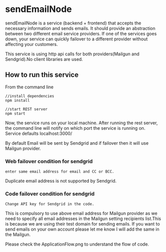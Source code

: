 # sendEmailNode
sendEmailNode is a service (backend + frontend) that accepts the necessary information and sends emails. It should provide an abstraction between two different email service providers. If one of the services goes down, your service can quickly failover to a different provider without affecting your customers.

This service is using http api calls for both providers(Mailgun and Sendgrid).No client libraries are used.

## How to run this service

From the command line

```cli
//install dependencies
npm install

//start REST server
npm start
```

Now, the service runs on your local machine. After running the rest server, the
command line will notify on which port the service is running on. Service
defaults localhost:3000/

By default Email will be sent by Sendgrid and if failover then it will use Mailgun provider.
### Web failover condition for sendgrid

```cli
enter same email address for email and CC or BCC.
```
Duplicate email address is not supported by Sendgrid.

### Code failover condition for sendgrid

```cli
Change API key for Sendgrid in the code.
```
This is compulsory to use above email address for Mailgun provider as we need to specify all email addresses in the Mailgun setting recipients list.This is because we are using their test domain for sending emails. If you want to send emails on your own account please let me know I will add the same in the Mailgun.

Please check the ApplicationFlow.png to understand the flow of code.
